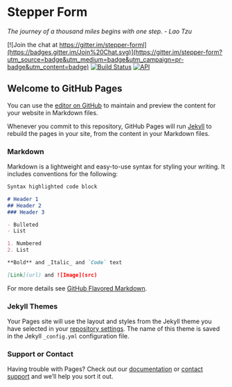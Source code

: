 # Stepper Form

*The journey of a thousand miles begins with one step. - Lao Tzu*

[![Join the chat at https://gitter.im/stepper-forml](https://badges.gitter.im/Join%20Chat.svg)](https://gitter.im/stepper-form?utm_source=badge&utm_medium=badge&utm_campaign=pr-badge&utm_content=badge)
[![Build Status](https://travis-ci.org/wonderfulm3/stepper-form.svg?branch=master)](https://travis-ci.org/wonderfulm3/stepper-form)
[![API](https://img.shields.io/badge/API-23%2B-brightgreen.svg?style=flat)](https://android-arsenal.com/api?level=23)

## Welcome to GitHub Pages

You can use the [editor on GitHub](https://github.com/wonderfulm3/stepper-form/edit/master/README.md) to maintain and preview the content for your website in Markdown files.

Whenever you commit to this repository, GitHub Pages will run [Jekyll](https://jekyllrb.com/) to rebuild the pages in your site, from the content in your Markdown files.

### Markdown

Markdown is a lightweight and easy-to-use syntax for styling your writing. It includes conventions for the following:

```markdown
Syntax highlighted code block

# Header 1
## Header 2
### Header 3

- Bulleted
- List

1. Numbered
2. List

**Bold** and _Italic_ and `Code` text

[Link](url) and ![Image](src)
```

For more details see [GitHub Flavored Markdown](https://guides.github.com/features/mastering-markdown/).

### Jekyll Themes

Your Pages site will use the layout and styles from the Jekyll theme you have selected in your [repository settings](https://github.com/wonderfulm3/stepper-form/settings). The name of this theme is saved in the Jekyll `_config.yml` configuration file.

### Support or Contact

Having trouble with Pages? Check out our [documentation](https://help.github.com/categories/github-pages-basics/) or [contact support](https://github.com/contact) and we’ll help you sort it out.
